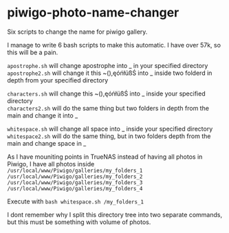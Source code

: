 # piwigo-photo-name-changer
Six scripts to change the name for piwigo gallery.

I manage to write 6 bash scripts to make this automatic. I have over 57k, so this will be a pain. 

`apostrophe.sh` will change apostrophe into _ in your specified directory<br>
`apostrophe2.sh` will change it this ~(),ęóńłüßŚ into _ inside two folderd in depth from your specified directory

`characters.sh` will change this ~(),ęóńłüßŚ into _ inside your specified directory<br>
`characters2.sh` will do the same thing but two folders in depth from the main and change it into _

`whitespace.sh` will change all space into _ inside your specified directory<br>
`whitespace2.sh` will do the same thing, but in two folders depth from the main and change space in _

As I have mouniting points in TrueNAS instead of having all photos in Piwigo, I have all photos inside<br>
 `/usr/local/www/Piwigo/galleries/my_folders_1`<br>
 `/usr/local/www/Piwigo/galleries/my_folders_2`<br>
 `/usr/local/www/Piwigo/galleries/my_folders_3`<br>
 `/usr/local/www/Piwigo/galleries/my_folders_4`

Execute with 
`bash whitespace.sh /my_folders_1`

I dont remember why I split this directory tree into two separate commands, but this must be something with volume of photos.
